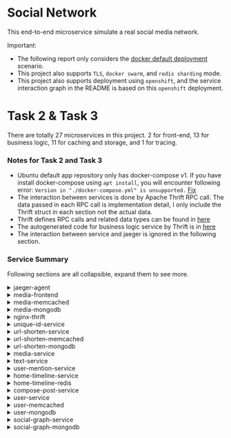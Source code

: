 # Social Network
This end-to-end microservice simulate a real social media network.

Important:
- The following report only considers the [docker default deployment](https://github.com/delimitrou/DeathStarBench/blob/master/socialNetwork/docker-compose.yml) scenario.
- This project also supports `TLS`, `docker swarm`, and `redis sharding` mode.
- This project also supports deployment using `openshift`, and the service interaction graph in the README is based on this `openshift` deployment.

# Task 2 & Task 3
There are totally 27 microservices in this project. 2 for front-end, 13 for business logic, 11 for caching and storage, and 1 for tracing.

### Notes for Task 2 and Task 3
- Ubuntu default app repository only has docker-compose v1. If you have install docker-compose using `apt install`, you will encounter following error: `Version in "./docker-compose.yml" is unsupported.`  [Fix](https://stackoverflow.com/questions/42139982/version-in-docker-compose-yml-is-unsupported-you-might-be-seeing-this-error)
- The interaction between services is done by Apache Thrift RPC call. The data passed in each RPC call is implementation detail, I only include the Thrift struct in each section not the actual data.
- Thrift defines RPC calls and related data types can be found in [here](https://github.com/delimitrou/DeathStarBench/blob/master/socialNetwork/social_network.thrift)
- The autogenerated code for business logic service by Thrift is in [here](https://github.com/delimitrou/DeathStarBench/tree/master/socialNetwork/gen-cpp)
- The interaction between service and jaeger is ignored in the following section.

### Service Summary
Following sections are all collapsible, expand them to see more.

<details>
  <summary>jaeger-agent</summary>

  ### Functionality
  distributed tracing system

  ### Related Files
  [config](https://github.com/delimitrou/DeathStarBench/blob/master/socialNetwork/config/jaeger-config.yml)

  ### Interactions
  All frontend and business logic microservice will connect to jaeger to provide tracing information.

</details>

<details>
  <summary>media-frontend</summary>

  ### Functionality
  a OpenResty/nginx server served as API gateway for querying and uploading images.

  It provides following endpoints:
  - /get-media
  - /upload-media

  ### Related Files
  [config](https://github.com/delimitrou/DeathStarBench/blob/master/socialNetwork/media-frontend/conf)

  [request handler](https://github.com/delimitrou/DeathStarBench/tree/master/socialNetwork/media-frontend/lua-scripts)

  [docker](https://github.com/delimitrou/DeathStarBench/tree/master/socialNetwork/docker/media-frontend)

  ### Interactions
  | Service | Database | Collection | Data Sent |
  | --- | --- | --- | --- |
  | media-mongodb | media | media | (filename = media_id + '.' +  media_type, file = media_file) |

</details>

<details>
  <summary>media-memcached</summary>

  ### Functionality
  This service provides caching for `media-frontend`.

  - Note: I couldn't find any usage in the source code for default docker compose deployment. Maybe it was used in other scenario.

  ### Related Files

  ### Interactions

</details>

<details>
  <summary>media-mongodb</summary>

  ### Functionality
  This service provides storage for all image.

  ### Related Files

  ### Interactions

</details>

<details>
  <summary>nginx-thrift</summary>

  ### Functionality
  a OpenResty/nginx served as API gateway to handle all incoming requests except image related requests.

  It provides following endpoints:
  - /
  - /api/user/register
  - /api/user/follow
  - /api/user/unfollow
  - /api/user/login
  - /api/post/compose
  - /api/user-timeline/read
  - /api/home-timeline/read
  - /api/user/get_follower
  - /api/user/get_followee

  ### Related Files
  [nginx config](https://github.com/delimitrou/DeathStarBench/tree/master/socialNetwork/nginx-web-server/conf)

  [request handler](https://github.com/delimitrou/DeathStarBench/tree/master/socialNetwork/nginx-web-server/lua-scripts)

  [webpage resources](https://github.com/delimitrou/DeathStarBench/tree/master/socialNetwork/nginx-web-server/pages)

  [tracing config](https://github.com/delimitrou/DeathStarBench/blob/master/socialNetwork/nginx-web-server/jaeger-config.json)

  [docker](https://github.com/delimitrou/DeathStarBench/tree/master/socialNetwork/docker/openresty-thrift)

  ### Interactions
  | Service | URL | RPC Call | Data Sent |
  | --- | --- | --- | --- |
  | compose-post-service| /api/post/compose| ComposePost| (req_id, username, user_id, post.text, post.media_ids, post.media_types, post.post_type)|
  | home-timeline-service| /api/home-timeline/read| ReadHomeTimeline| (req_id, user_id, start, stop)|
  | social-graph-service | /api/user/follow | Follow | (req_id, post.user_id, post.followee_id) |
  | social-graph-service | /api/user/follow | FollowWithUsername | (req_id, post.user_name, post.followee_name) |
  | social-graph-service | /api/user/unfollow| Unfollow| (req_id, post.user_id, post.followee_id)|
  | social-graph-service | /api/user/unfollow| UnfollowWithUsername| (req_id, post.user_name, post.followee_name)|
  | social-graph-service| /api/user/get_follower| GetFollowers| (req_id, user_id)|
  | social-graph-service| /api/user/get_followee| GetFollowees| (req_id, user_id)|
  | user-service | /api/user/register | RegisterUser | (req_id, post.first_name, post.last_name, post.username, post.password) |
  | user-service| /api/user/login| Login| (req_id, username, password)|
  | user-timeline-service| /api/user-timeline/read| ReadUserTimeline| (req_id, user_id, start, stop)|

</details>

<details>
  <summary>unique-id-service</summary>

  ### Functionality
  This service generates 64-bit unique id with following composition:

  11 bit machine ID + 40-bit timestamp + 12-bit counter
  - 11-bit machine id code by hasing the MAC address
  - 40-bit UNIX timestamp in millisecond precision with custom epoch
  - 12 bit counter which increases monotonically on single process

  ### Related Files
  [config](https://github.com/delimitrou/DeathStarBench/blob/master/socialNetwork/config/service-config.json#L10)

  [source code](https://github.com/delimitrou/DeathStarBench/tree/master/socialNetwork/src/UniqueIdService)

  ### Interactions

</details>

<details>
  <summary>url-shorten-service</summary>

  ### Functionality
  This service generates shorten url in following format: `http://short-url/ + 10 random characters`

  ### Related Files
  [config](https://github.com/delimitrou/DeathStarBench/blob/master/socialNetwork/config/service-config.json#L192)

  ### Interactions
  | Service | Database | Collection | Data Sent |
  | --- | --- | --- | --- |
  | url-shorten-mongodb | url-shorten | url-shorten | (shortened_url = shortened_url, expanded_url = original_url) |

</details>

<details>
  <summary>url-shorten-memcached</summary>

  ### Functionality
  This service provides caching for `url-shorten-service`

  ### Related Files
  [config](https://github.com/delimitrou/DeathStarBench/blob/master/socialNetwork/config/service-config.json#L25)

  ### Interactions

</details>

<details>
  <summary>url-shorten-mongodb</summary>

  ### Functionality
  This service provides storage for `url-shorten-service`

  ### Related Files
  [config](https://github.com/delimitrou/DeathStarBench/blob/master/socialNetwork/config/service-config.json#L185)

  ### Interactions

</details>

<details>
  <summary>media-service</summary>

  ### Functionality
  This service lets user to create post which contains image

  ### Related Files
  [config](https://github.com/delimitrou/DeathStarBench/blob/master/socialNetwork/config/service-config.json#L18)

  [source code](https://github.com/delimitrou/DeathStarBench/tree/master/socialNetwork/src/MediaService)

  ### Interactions

</details>



<details>
  <summary>text-service</summary>

  ### Functionality
  This service lets user create text post which could contain tag/mention/@ or url

  ### Related Files
  [config](https://github.com/delimitrou/DeathStarBench/blob/master/socialNetwork/config/service-config.json#L102)

  [source code](https://github.com/delimitrou/DeathStarBench/tree/master/socialNetwork/src/TextService)

  ### Interactions
  | Service | RPC Call | Data Sent |
  | --- | --- | --- |
  | url-shorten-service | ComposeUrls | (req_id, urls) |
  | user-mention-service | ComposeUserMentions | (req_id, mention_usernames) |


</details>

<details>
  <summary>user-mention-service</summary>

  ### Functionality
  This service lets user create post which tag/mention/@ other user

  ### Related Files
  [config](https://github.com/delimitrou/DeathStarBench/blob/master/socialNetwork/config/service-config.json#L157)

  [source code](https://github.com/delimitrou/DeathStarBench/tree/master/socialNetwork/src/UserMentionService)

  ### Interactions
  | Service | Database | Collection | Data Sent |
  | --- | --- | --- | --- |
  | user-mongodb | user | user | |

  | Service | Method | Data Sent |
  | --- | --- | --- |
  | user-memcached | get | username + ':' + user_id |

</details>

<details>
  <summary>home-timeline-service</summary>

  ### Functionality
  This service generate a home timeline based on followers

  ### Related Files
  [config](https://github.com/delimitrou/DeathStarBench/blob/master/socialNetwork/config/service-config.json#L178)

  [source code](https://github.com/delimitrou/DeathStarBench/tree/master/socialNetwork/src/HomeTimelineService)

  ### Interactions
  | Service | RPC Call | Data Sent |
  | --- | --- | --- |
  | social-graph-service | GetFollowers | (followers_id, req_id, user_id) |
  | post-storage-service | ReadPosts | (req_id, post_ids) |

  | Service | Method | Data Sent |
  | --- | --- | --- |
  | home-timeline-redis | set | follower_id = (post_id_str, timestamp) |
  | home-timeline-redis | get | user_id |


</details>

<details>
  <summary>home-timeline-redis</summary>

  ### Functionality
  This service provides caching for `home-timeline-service`

  ### Related Files
  [config](https://github.com/delimitrou/DeathStarBench/blob/master/socialNetwork/config/service-config.json#L117)

  ### Interactions


</details>

<details>
  <summary>compose-post-service</summary>

  ### Functionality
  This service creates the post and update post database and timeline databases.

  ### Related Files
  [config](https://github.com/delimitrou/DeathStarBench/blob/master/socialNetwork/config/service-config.json#L127)

  [source code](https://github.com/delimitrou/DeathStarBench/tree/master/socialNetwork/src/ComposePostService)

  ### Interactions
  | Service | RPC Call | Data Sent |
  | --- | --- | --- |
  | user-service | ComposeCreatorWithUserId | (req_id, user_id,     username) |
  | text-service | ComposeText | (req_id, text) |
  | media-service | ComposeMedia | (req_id, media_types, media_ids) |
  | unique-id-service | ComposeUniqueId | (post_type) |
  | post-storage-service | StorePost | (post) |
  | user-timeline-service | WriteUserTimeline | (post_id, user_id, timestamp) |
  | home-timeline-service | WriteHomeTimeline | (post_id, user_id, timestamp, user_mentions_id) |

</details>

<details>
  <summary>user-service</summary>

  ### Functionality
  This service provides functionality to register user, compose creator, and verify user login.

  ### Related Files
  [config](https://github.com/delimitrou/DeathStarBench/blob/master/socialNetwork/config/service-config.json#L134)

  [source code](https://github.com/delimitrou/DeathStarBench/tree/master/socialNetwork/src/UserService)

  ### Interactions
  | Service | RPC Call | Data Sent |
  | --- | --- | --- |
  | social-graph-service | InsertUser | (req_id, user_id) |

  | Service | Method | Data Sent |
  | --- | --- | --- |
  | user-memcached | get | username + ":user_id" |
  | user-memcached | get | username + ":login" |

  | Service | Database | Collection | Data Sent |
  | --- | --- | --- | --- |
  | user-mongodb | user | user | (user_id, first_name, last_name, username, salt, salted_password) |

</details>

<details>
  <summary>user-memcached</summary>

  ### Functionality
  This service caches all `username:user_id` and `username:login` data

  ### Related Files
  [config](https://github.com/delimitrou/DeathStarBench/blob/master/socialNetwork/config/service-config.json#L87)

  ### Interactions

</details>

<details>
  <summary>user-mongodb</summary>

  ### Functionality
  This service stores all user data

  ### Related Files
  [config](https://github.com/delimitrou/DeathStarBench/blob/master/socialNetwork/config/service-config.json#L80)

  ### Interactions

</details>

<details>
  <summary>social-graph-service</summary>

  ### Functionality
  This service generates and maintains a social network graph

  ### Related Files
  [config](https://github.com/delimitrou/DeathStarBench/blob/master/socialNetwork/config/service-config.json#L33)

  [source code](https://github.com/delimitrou/DeathStarBench/tree/master/socialNetwork/src/SocialGraphService)

  ### Interactions
  | Service | RPC Call | Data Sent |
  | --- | --- | --- |
  | user-service | GetUserId | (req_id, user_name) |

  | Service | Method | Data Sent |
  | --- | --- | --- |
  | social-graph-redis | get | user_id + ":followers" |
  | social-graph-redis | get | user_id + ":followees" |
  | social-graph-redis | set | user_id + ":followees" = (followee_id, timestamp) |
  | social-graph-redis | set | followee_id + ":followers" = (user_id, timestamp) |
  | social-graph-redis | del | user_id + ":followees" = (followee_id) |
  | social-graph-redis | del | followee_id + ":followers" = (user_id) |

  | Service | Database | Collection | Data Sent |
  | --- | --- | --- | --- |
  | social-graph-mongodb | social-graph | social-graph | (user_id, followee_id, timestamp) |

</details>

<details>
  <summary>social-graph-mongodb</summary>

  ### Functionality
  This service provides storage for the `social-graph-service`

  ### Related Files
  [config](https://github.com/delimitrou/DeathStarBench/blob/master/socialNetwork/config/service-config.json#L2)

  ### Interactions


<details>
  <summary>social-graph-redis</summary>

  ### Functionality
  This service provides caching for the `social-graph-service`

  ### Related Files
  [config](https://github.com/delimitrou/DeathStarBench/blob/master/socialNetwork/config/service-config.json#L49)

  ### Interactions

</details>

<details>
  <summary>post-storage-service</summary>

  ### Functionality
  This service provides functionalities to manage and maintain posts

  ### Related Files
  [config](https://github.com/delimitrou/DeathStarBench/blob/master/socialNetwork/config/service-config.json#L58)

  [source code](https://github.com/delimitrou/DeathStarBench/tree/master/socialNetwork/src/PostStorageService)

  ### Interactions
  | Service | Method | Data Sent |
  | --- | --- | --- |
  | post-storage-memcached | get | post_id |
  | post-storage-memcached | set | post_id = (post_id, timestamp, text, req_id, post_type, creator(user_id, username), url_list, uesr_mention_list, media_list) |

  | Service | Database | Collection | Data Sent |
  | --- | --- | --- | --- |
  | post-storage-mongodb | post | post | (post_id, timestamp, text, req_id, post_type, creator(user_id, username), url_list, uesr_mention_list, media_list) |

</details>

<details>
  <summary>post-storage-mongodb</summary>

  ### Functionality
  This service stores all post data

  ### Related Files
  [config](https://github.com/delimitrou/DeathStarBench/blob/master/socialNetwork/config/service-config.json#L164)

  ### Interactions

</details>

<details>
  <summary>post-storage-memcached</summary>

  ### Functionality
  This service provides caching for `post-storage-service`

  ### Related Files
  [config](https://github.com/delimitrou/DeathStarBench/blob/master/socialNetwork/config/service-config.json#L149)

  ### Interactions

</details>

<details>
  <summary>user-timeline-service</summary>

  ### Functionality
  This service provides functionalities to read and write user timeline

  ### Related Files
  [config](https://github.com/delimitrou/DeathStarBench/blob/master/socialNetwork/config/service-config.json#L171)

  [source code](https://github.com/delimitrou/DeathStarBench/tree/master/socialNetwork/src/UserTimelineService)

  ### Interactions
  | Service | RPC Call | Data Sent |
  | --- | --- | --- |
  | post-storage-service | ReadPosts | (req_id, post_ids) |

  | Service | Method | Data Sent |
  | --- | --- | --- |
  | user-timeline-redis | get | user_id |
  | user-timeline-redis | set | user_id = (post_id, timestamp) |

  | Service | Database | Collection | Data Sent |
  | --- | --- | --- |
  | user-timeline-mongodb | user-timeline | user-timeline |  |

</details>

<details>
  <summary>user-timeline-mongodb</summary>

  ### Functionality
  This service stores all user timeline

  ### Related Files
  [config](https://github.com/delimitrou/DeathStarBench/blob/master/socialNetwork/config/service-config.json#L73)

  ### Interactions

</details>

<details>
  <summary>user-timeline-redis</summary>

  ### Functionality
  This service provides caching for `user-timeline-service`

  ### Related Files
  [config](https://github.com/delimitrou/DeathStarBench/blob/master/socialNetwork/config/service-config.json#L40)

  ### Interactions

</details>

# Task 3
This report provide a Python script to generate a html file for interactive visualization.

Prerequisite:
- Python 3.10+

Generate graph steps:
- (optional) create a virtual environment
- install dependencies, run `python -m pip install -r requirements.txt`
- generate html, run `python generate.py`
  - note: due to a bug in the visualization library, depends on wether you have set the `BROWSER` environement variable, this step will start the browser and open a empty page or it will print out some error messages in the terminal, please ignore them
- manully open the html file in your browser

Interact with the graph:
- you can drag the view
- you can zoom in and zoom out
- you can drag the node
- you can select and highlight a node
- you can hover over an edge to see more details about the interaction

